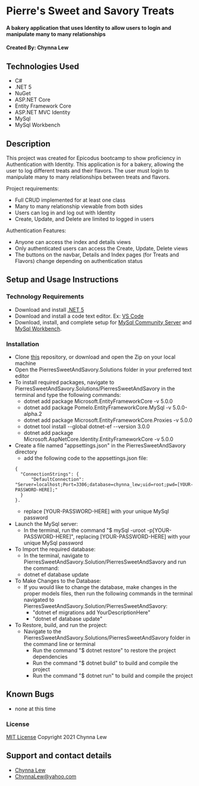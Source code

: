 # Pierre's Sweet and Savory Treats

#### A bakery application that uses Identity to allow users to login and manipulate many to many relationships

#### Created By: Chynna Lew

## Technologies Used

* C#
* .NET 5
* NuGet
* ASP.NET Core
* Entity Framework Core
* ASP.NET MVC Identity
* MySql
* MySql Workbench

## Description

This project was created for Epicodus bootcamp to show proficiency in Authentication with Identity. This application is for a bakery, allowing the user to log different treats and their flavors. The user must login to manipulate many to many relationships between treats and flavors.

Project requirements:
- Full CRUD implemented for at least one class
- Many to many relationship viewable from both sides
- Users can log in and log out with Identity
- Create, Update, and Delete are limited to logged in users

Authentication Features:
- Anyone can access the index and details views
- Only authenticated users can access the Create, Update, Delete views
- The buttons on the navbar, Details and Index pages (for Treats and Flavors) change depending on authentication status

## Setup and Usage Instructions

### Technology Requirements

* Download and install [.NET 5](https://dotnet.microsoft.com/download/dotnet/5.0)
* Download and install a code text editor. Ex: [VS Code](https://code.visualstudio.com/)
* Download, install, and complete setup for [MySql Community Server](https://dev.mysql.com/downloads/file/?id=484914) and [MySql Workbench](https://dev.mysql.com/downloads/file/?id=484391).

### Installation

* Clone [this](https://github.com/chynnalew/PierresSweetAndSavory.Solution) repository, or download and open the Zip on your local machine
* Open the PierresSweetAndSavory.Solutions folder in your preferred text editor
* To install required packages, navigate to PierresSweetAndSavory.Solutions/PierresSweetAndSavory in the terminal and type the following commands:
  - dotnet add package Microsoft.EntityFrameworkCore -v 5.0.0
  - dotnet add package Pomelo.EntityFrameworkCore.MySql -v 5.0.0-alpha.2
  - dotnet add package Microsoft.EntityFrameworkCore.Proxies -v 5.0.0
  - dotnet tool install --global dotnet-ef --version 3.0.0
  - dotnet add package Microsoft.AspNetCore.Identity.EntityFrameworkCore -v 5.0.0
* Create a file named "appsettings.json" in the PierresSweetAndSavory directory
  - add the following code to the appsettings.json file:
  ```
  {
    "ConnectionStrings": {
        "DefaultConnection": "Server=localhost;Port=3306;database=chynna_lew;uid=root;pwd=[YOUR-PASSWORD-HERE];"
    }
  }.
  ```
  - replace [YOUR-PASSWORD-HERE] with your unique MySql password
* Launch the MySql server:
  - In the terminal, run the command "$ mySql -uroot -p[YOUR-PASSWORD-HERE]", replacing [YOUR-PASSWORD-HERE] with your unique MySql password
* To Import the required database:
   - In the terminal, navigate to PierresSweetAndSavory.Solution/PierresSweetAndSavory and run the command:
    - dotnet ef database update
* To Make Changes to the Database:
  - If you would like to change the database, make changes in the proper models files, then run the following commands in the terminal navigated to PierresSweetAndSavory.Solution/PierresSweetAndSavory:
    - "dotnet ef migrations add YourDescriptionHere"
    - "dotnet ef database update"
* To Restore, build, and run the project:
  - Navigate to the PierresSweetAndSavory.Solutions/PierresSweetAndSavory folder in the command line or terminal
    - Run the command "$ dotnet restore" to restore the project dependencies
    - Run the command "$ dotnet build" to build and compile the project
    - Run the command "$ dotnet run" to build and compile the project

## Known Bugs

* none at this time

### License

[MIT License](https://opensource.org/licenses/MIT)
Copyright 2021 Chynna Lew

## Support and contact details

* [Chynna Lew](github.com/chynnalew) 
* <ChynnaLew@yahoo.com>